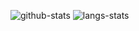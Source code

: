 ![github-stats](https://github-readme-stats.vercel.app/api?username=plr47&show_icons=true&line_height=25&hide_title=true)
![langs-stats](https://github-readme-stats.vercel.app/api/top-langs/?username=plr47&layout=compact)
